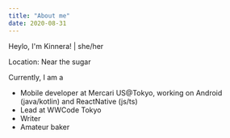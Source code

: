 ```yaml
---
title: "About me"
date: 2020-08-31
---
```


Heylo, I'm Kinnera! | she/her

Location: Near the sugar

Currently, I am a
* Mobile developer at Mercari US@Tokyo, working on Android (java/kotlin) and ReactNative (js/ts)
* Lead at WWCode Tokyo
* Writer
* Amateur baker 